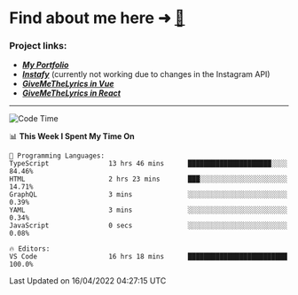 # Find about me here ➜ [🧑](https://pauabella.dev)

### Project links:
- ***[My Portfolio](https://pauabella.dev)***
- ***[Instafy](https://instafy.me)*** (currently not working due to changes in the Instagram API)
- ***[GiveMeTheLyrics in Vue](https://lyrics.pauabella.dev)***
- ***[GiveMeTheLyrics in React](https://pauabella.dev/GiveMeTheLyrics)***

---
<!--START_SECTION:waka-->
![Code Time](http://img.shields.io/badge/Code%20Time-954%20hrs%2019%20mins-blue)

📊 **This Week I Spent My Time On** 

```text
💬 Programming Languages: 
TypeScript               13 hrs 46 mins      █████████████████████░░░░   84.46% 
HTML                     2 hrs 23 mins       ███░░░░░░░░░░░░░░░░░░░░░░   14.71% 
GraphQL                  3 mins              ░░░░░░░░░░░░░░░░░░░░░░░░░   0.39% 
YAML                     3 mins              ░░░░░░░░░░░░░░░░░░░░░░░░░   0.34% 
JavaScript               0 secs              ░░░░░░░░░░░░░░░░░░░░░░░░░   0.08%

🔥 Editors: 
VS Code                  16 hrs 18 mins      █████████████████████████   100.0%

```


 Last Updated on 16/04/2022 04:27:15 UTC
<!--END_SECTION:waka-->
